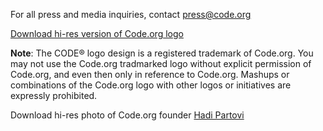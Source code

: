 For all press and media inquiries, contact [press@code.org](mailto:press@code.org)

[Download hi-res version of Code.org logo](https://www.dropbox.com/s/u4s58o9juvmfww2/Code.org%20Logo.zip)

**Note**: The CODE® logo design is a registered trademark of Code.org. You may not use the Code.org tradmarked logo without explicit permission of Code.org, and even then only in reference to Code.org. Mashups or combinations of the Code.org logo with other logos or initiatives are expressly prohibited.

Download hi-res photo of Code.org founder [Hadi Partovi](/images/HadiPartoviHeadshot.jpg)



